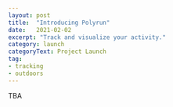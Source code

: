 ```yaml
---
layout: post
title:  "Introducing Polyrun"
date:   2021-02-02
excerpt: "Track and visualize your activity."
category: launch
categoryText: Project Launch
tag:
- tracking 
- outdoors
---
```


TBA
